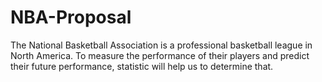 # NBA-Proposal
The National Basketball Association is a professional basketball league in North America. To measure the performance of their players and predict their future performance, statistic will help us to determine that.
